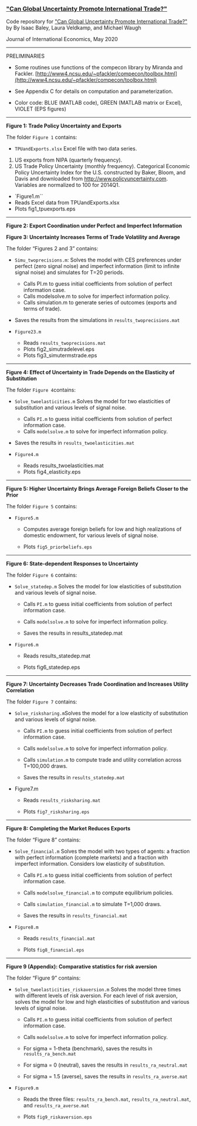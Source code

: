 ### ["Can Global Uncertainty Promote International Trade?"](https://www.waugheconomics.com/uploads/2/2/5/6/22563786/bvw_june2019.pdf)

Code repository for ["Can Global Uncertainty Promote International Trade?"](https://www.waugheconomics.com/uploads/2/2/5/6/22563786/bvw_june2019.pdf) by By Isaac Baley, Laura Veldkamp, and Michael Waugh

Journal of International Economics, May 2020

---

PRELIMINARIES

- Some routines use functions of the compecon library by Miranda and Fackler.
   [http://www4.ncsu.edu/~pfackler/compecon/toolbox.html](http://www4.ncsu.edu/~pfackler/compecon/toolbox.html)

- See Appendix C for details on computation and parameterization.  

- Color code:  BLUE (MATLAB code), GREEN (MATLAB matrix or Excel), VIOLET (EPS figures)

---
**Figure 1: Trade Policy Uncertainty and Exports**

The folder ``Figure 1`` contains:

- ``TPUandExports.xlsx``
Excel file with two data series.  
1.	US exports from NIPA (quarterly frequency).
2.	US Trade Policy Uncertainty (monthly frequency). Categorical Economic Policy Uncertainty Index for the U.S. constructed by Baker, Bloom, and Davis and downloaded from http://www.policyuncertainty.com. Variables are normalized to 100 for 2014Q1.

- `Figure1.m``
 - Reads Excel data from TPUandExports.xlsx
 - Plots fig1_tpuexports.eps

---

**Figure 2: Export Coordination under Perfect and Imperfect Information**

**Figure 3: Uncertainty Increases Terms of Trade Volatility and Average**

The folder “Figures 2 and 3” contains:

- ``Simu_twoprecisions.m``:
 Solves the model with CES preferences under perfect (zero signal noise) and imperfect information (limit to infinite signal noise) and simulates for T=20 periods.
  - Calls PI.m to guess initial coefficients from solution of perfect information case.  
  - Calls modelsolve.m to solve for imperfect information policy.
  - Calls simulation.m to generate series of outcomes (exports and terms of trade).

- Saves the results from the simulations in ``results_twoprecisions.mat``

- ``Figure23.m``
  - Reads ``results_twoprecisions.mat``
  - Plots fig2_simutradelevel.eps
  - Plots fig3_simutermstrade.eps

---
**Figure 4: Effect of Uncertainty in Trade Depends on the Elasticity of Substitution**

The folder ``Figure 4``contains:

- ``Solve_twoelasticities.m`` Solves the model for two elasticities of substitution and various levels of signal noise.
  - Calls ``PI.m`` to guess initial coefficients from solution of perfect information case.  
  - Calls ``modelsolve.m`` to solve for imperfect information policy.

- Saves the results in ``results_twoelasticities.mat``

- ``Figure4.m``
  - Reads results_twoelasticities.mat
  - Plots fig4_elasticity.eps

---

**Figure 5: Higher Uncertainty Brings Average Foreign Beliefs Closer to the Prior**

The folder ``Figure 5`` contains:

- ``Figure5.m``
  - Computes average foreign beliefs for low and high realizations of domestic endowment, for various levels of signal noise.

  - Plots ``fig5_priorbeliefs.eps``

---

**Figure 6: State-dependent Responses to Uncertainty**

The folder ``Figure 6`` contains:

- ``Solve_statedep.m`` Solves the model for low elasticities of substitution and various levels of signal noise.
  - Calls ``PI.m`` to guess initial coefficients from solution of perfect information case.  
  - Calls ``modelsolve.m`` to solve for imperfect information policy.

  - Saves the results in results_statedep.mat

- ``Figure6.m``

  - Reads results_statedep.mat

  - Plots fig6_statedep.eps

---
**Figure 7: Uncertainty Decreases Trade Coordination and Increases Utility Correlation**

The folder ``Figure 7`` contains:

- ``Solve_risksharing.m``Solves the model for a low elasticity of substitution and various levels of signal noise.

   - Calls ``PI.m`` to guess initial coefficients from solution of perfect information case.  

   - Calls ``modelsolve.m`` to solve for imperfect information policy.
   - Calls ``simulation.m`` to compute trade and utility correlation across T=100,000 draws.
   - Saves the results in ``results_statedep.mat``

- Figure7.m
  - Reads ``results_risksharing.mat``

  - Plots ``fig7_risksharing.eps``

---

**Figure 8: Completing the Market Reduces Exports**

The folder “Figure 8” contains:

- ``Solve_financial.m`` Solves the model with two types of agents: a fraction with perfect information (complete markets) and a fraction with imperfect information. Considers low elasticity of substitution.

  - Calls ``PI.m`` to guess initial coefficients from solution of perfect information case.  

  - Calls ``modelsolve_financial.m`` to compute equilibrium policies.

  - Calls ``simulation_financial.m`` to simulate T=1,000 draws.  

  - Saves the results in ``results_financial.mat``

- ``Figure8.m``

  - Reads ``results_financial.mat``

  - Plots ``fig8_financial.eps``

---

**Figure 9 (Appendix): Comparative statistics for risk aversion**

The folder “Figure 9” contains:

- ``Solve_twoelasticities_riskaversion.m`` Solves the model three times with different levels of risk aversion. For each level of risk aversion, solves the model for low and high elasticities of substitution and various levels of signal noise.

  - Calls ``PI.m`` to guess initial coefficients from solution of perfect information case.  
  - Calls ``modelsolve.m`` to solve for imperfect information policy.

  - For sigma = 1-theta (benchmark), saves the results in ``results_ra_bench.mat``

  - For sigma = 0 (neutral), saves the results in ``results_ra_neutral.mat``

  - For sigma = 1.5 (averse), saves the results in ``results_ra_averse.mat``

- ``Figure9.m``

  - Reads the three files: ``results_ra_bench.mat``, ``results_ra_neutral.mat``, and  ``results_ra_averse.mat``

  - Plots ``fig9_riskaversion.eps``
